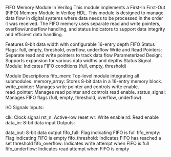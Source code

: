 FIFO Memory Module in Verilog
This module implements a First-In First-Out (FIFO) Memory Module in Verilog HDL. This module is designed to manage data flow in digital systems where data needs to be processed in the order it was received.
The FIFO memory uses separate read and write pointers, overflow/underflow handling, and status indicators to support data integrity and efficient data handling.

Features
8-bit data width with configurable 16-entry depth
FIFO Status Flags: full, empty, threshold, overflow, underflow
Write and Read Pointers: Separate read and write pointers to track data flow
Parameterized Design: Supports expansion for various data widths and depths
Status Signal Module: Indicates FIFO conditions (full, empty, threshold)

Module Descriptions
fifo_mem: Top-level module integrating all submodules.
memory_array: Stores 8-bit data in a 16-entry memory block.
write_pointer: Manages write pointer and controls write enable.
read_pointer: Manages read pointer and controls read enable.
status_signal: Manages FIFO flags (full, empty, threshold, overflow, underflow).

I/O Signals
Inputs:

clk: Clock signal
rst_n: Active-low reset
wr: Write enable
rd: Read enable
data_in: 8-bit data input
Outputs:

data_out: 8-bit data output
fifo_full: Flag indicating FIFO is full
fifo_empty: Flag indicating FIFO is empty
fifo_threshold: Indicates FIFO has reached a set threshold
fifo_overflow: Indicates write attempt when FIFO is full
fifo_underflow: Indicates read attempt when FIFO is empty
